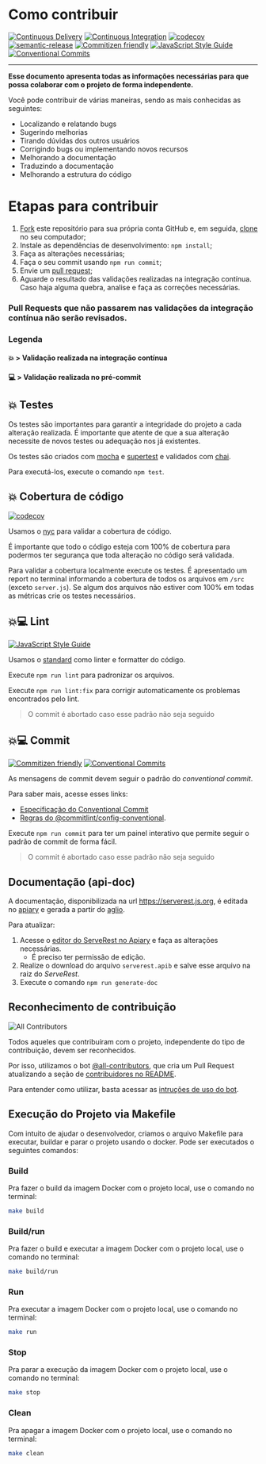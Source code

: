 
# Como contribuir

[![Continuous Delivery](https://github.com/PauloGoncalvesBH/ServeRest/workflows/Continuous%20Delivery/badge.svg)](https://github.com/PauloGoncalvesBH/ServeRest/actions)
[![Continuous Integration](https://github.com/PauloGoncalvesBH/serverest/workflows/Continuous%20Integration/badge.svg)](https://github.com/PauloGoncalvesBH/ServeRest/actions)
[![codecov](https://codecov.io/gh/PauloGoncalvesBH/ServeRest/branch/trunk/graph/badge.svg)](https://codecov.io/gh/PauloGoncalvesBH/ServeRest)
[![semantic-release](https://img.shields.io/badge/%20%20%F0%9F%93%A6%F0%9F%9A%80-semantic--release-e10079.svg)](https://github.com/semantic-release/semantic-release)
[![Commitizen friendly](https://img.shields.io/badge/commitizen-friendly-brightgreen.svg)](http://commitizen.github.io/cz-cli/)
[![JavaScript Style Guide](https://img.shields.io/badge/code_style-standard-brightgreen.svg)](https://standardjs.com)
[![Conventional Commits](https://img.shields.io/badge/Conventional%20Commits-1.0.0-yellow.svg)](https://conventionalcommits.org)

---

**Esse documento apresenta todas as informações necessárias para que possa colaborar com o projeto de forma independente.**

Você pode contribuir de várias maneiras, sendo as mais conhecidas as seguintes:

- Localizando e relatando bugs
- Sugerindo melhorias
- Tirando dúvidas dos outros usuários
- Corrigindo bugs ou implementando novos recursos
- Melhorando a documentação
- Traduzindo a documentação
- Melhorando a estrutura do código

# Etapas para contribuir

1. [Fork](https://help.github.com/articles/fork-a-repo/) este repositório para sua própria conta GitHub e, em seguida, [clone](https://help.github.com/articles/cloning-a-repository/) no seu computador;
2. Instale as dependências de desenvolvimento: `npm install`;
3. Faça as alterações necessárias;
4. Faça o seu commit usando `npm run commit`;
5. Envie um [pull request](https://help.github.com/articles/about-pull-requests/);
6. Aguarde o resultado das validações realizadas na integração contínua. Caso haja alguma quebra, analise e faça as correções necessárias.
### Pull Requests que não passarem nas validações da integração contínua não serão revisados.

### Legenda
#### 💥 > Validação realizada na integração contínua
#### 💻 > Validação realizada no pré-commit

## 💥 Testes

Os testes são importantes para garantir a integridade do projeto a cada alteração realizada. É importante que atente de que a sua alteração necessite de novos testes ou adequação nos já existentes.

Os testes são criados com [mocha](https://www.npmjs.com/package/mocha) e [supertest](https://www.npmjs.com/package/supertest) e validados com [chai](https://www.npmjs.com/package/chai).

Para executá-los, execute o comando `npm test`.

## 💥 Cobertura de código

[![codecov](https://codecov.io/gh/PauloGoncalvesBH/ServeRest/branch/trunk/graph/badge.svg)](https://codecov.io/gh/PauloGoncalvesBH/ServeRest)

Usamos o [nyc](https://www.npmjs.com/package/nyc) para validar a cobertura de código.

É importante que todo o código esteja com 100% de cobertura para podermos ter segurança que toda alteração no código será validada.

Para validar a cobertura localmente execute os testes. É apresentado um report no terminal informando a cobertura de todos os arquivos em `/src` (exceto `server.js`). Se algum dos arquivos não estiver com 100% em todas as métricas crie os testes necessários.

## 💥💻 Lint

[![JavaScript Style Guide](https://img.shields.io/badge/code_style-standard-brightgreen.svg)](https://standardjs.com)

Usamos o [standard](https://www.npmjs.com/package/standard) como linter e formatter do código.

Execute `npm run lint` para padronizar os arquivos.

Execute `npm run lint:fix` para corrigir automaticamente os problemas encontrados pelo lint.

> O commit é abortado caso esse padrão não seja seguido

## 💥💻 Commit

[![Commitizen friendly](https://img.shields.io/badge/commitizen-friendly-brightgreen.svg)](http://commitizen.github.io/cz-cli/)
[![Conventional Commits](https://img.shields.io/badge/Conventional%20Commits-1.0.0-yellow.svg)](https://conventionalcommits.org)

As mensagens de commit devem seguir o padrão do _conventional commit_.

Para saber mais, acesse esses links:
- [Especificação do Conventional Commit](https://www.conventionalcommits.org/en/v1.0.0/)
- [Regras do @commitlint/config-conventional](https://github.com/conventional-changelog/commitlint/tree/trunk/%40commitlint/config-conventional).

Execute `npm run commit` para ter um painel interativo que permite seguir o padrão de commit de forma fácil.

> O commit é abortado caso esse padrão não seja seguido

## Documentação (api-doc)

A documentação, disponibilizada na url <https://serverest.js.org>, é editada no [apiary](https://apiary.io/home) e gerada a partir do [aglio](https://www.npmjs.com/package/aglio).

Para atualizar:
1. Acesse o [editor do ServeRest no Apiary](https://app.apiary.io/serverest/editor) e faça as alterações necessárias.
    - É preciso ter permissão de edição.
2. Realize o download do arquivo `serverest.apib` e salve esse arquivo na raiz do _ServeRest_.
3. Execute o comando `npm run generate-doc`

## Reconhecimento de contribuição

<!-- ALL-CONTRIBUTORS-BADGE:START - Do not remove or modify this section -->
![All Contributors](https://img.shields.io/badge/all_contributors-4-orange.svg?style=for-the-badge)
<!-- ALL-CONTRIBUTORS-BADGE:END -->

Todos aqueles que contribuíram com o projeto, independente do tipo de contribuição, devem ser reconhecidos.

Por isso, utilizamos o bot [@all-contributors](https://allcontributors.org/docs/en/bot/overview), que cria um Pull Request atualizando a seção de [contribuidores no README](../README.md/#contributors-).

Para entender como utilizar, basta acessar as [intruções de uso do bot](https://allcontributors.org/docs/en/bot/usage). 

## Execução do Projeto via Makefile

Com intuito de ajudar o desenvolvedor, criamos o arquivo Makefile para executar, buildar e parar o projeto usando o docker. Pode ser executados o seguintes comandos:

### Build 
Pra fazer o build da imagem Docker com o projeto local,  use o comando no terminal:
```sh
make build
```

### Build/run 
Pra fazer o build e executar a imagem Docker com o projeto local,  use o comando no terminal:
```sh
make build/run
```

### Run 
Pra executar a imagem Docker com o projeto local,  use o comando no terminal:
```sh
make run
```

### Stop 
Pra  parar a execução da imagem Docker com o projeto local,  use o comando no terminal:
```sh
make stop
```

### Clean
Pra apagar a imagem Docker com o projeto local,  use o comando no terminal:
```sh
make clean
```
